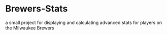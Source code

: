 # Brewers-Stats
a small project for displaying and calculating advanced stats for players on the Milwaukee Brewers
